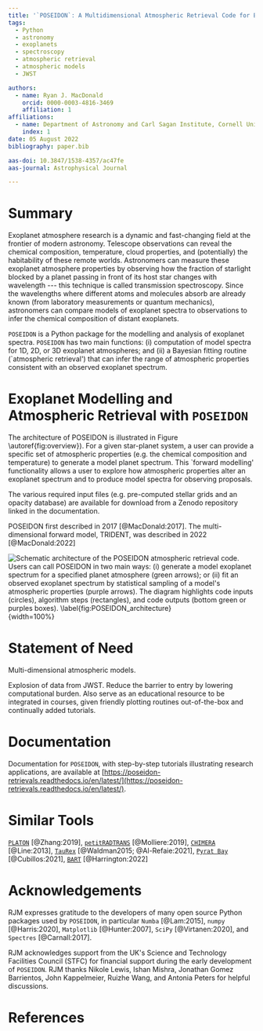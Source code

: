 ```yaml
---
title: '`POSEIDON`: A Multidimensional Atmospheric Retrieval Code for Exoplanet Spectra'
tags:
  - Python
  - astronomy
  - exoplanets
  - spectroscopy
  - atmospheric retrieval
  - atmospheric models
  - JWST

authors:
  - name: Ryan J. MacDonald
    orcid: 0000-0003-4816-3469
    affiliation: 1
affiliations:
  - name: Department of Astronomy and Carl Sagan Institute, Cornell University, 122 Sciences Drive, Ithaca, NY 14853, USA
    index: 1
date: 05 August 2022
bibliography: paper.bib

aas-doi: 10.3847/1538-4357/ac47fe
aas-journal: Astrophysical Journal

---
```


# Summary

Exoplanet atmosphere research is a dynamic and fast-changing field at the frontier of modern astronomy. Telescope observations can reveal the chemical composition, temperature, cloud properties, and (potentially) the habitability of these remote worlds. Astronomers can measure these exoplanet atmosphere properties by observing how the fraction of starlight blocked by a planet passing in front of its host star changes with wavelength --- this technique is called transmission spectroscopy. Since the wavelengths where different atoms and molecules absorb are already known (from laboratory measurements or quantum mechanics), astronomers can compare models of exoplanet spectra to observations to infer the chemical composition of distant exoplanets.

`POSEIDON` is a Python package for the modelling and analysis of exoplanet spectra. `POSEIDON` has two main functions: (i) computation of model spectra for 1D, 2D, or 3D exoplanet atmospheres; and (ii) a Bayesian fitting routine (`atmospheric retrieval') that can infer the range of atmospheric properties consistent with an observed exoplanet spectrum.

# Exoplanet Modelling and Atmospheric Retrieval with `POSEIDON`

The architecture of POSEIDON is illustrated in Figure \autoref{fig:overview}). For a given star-planet system, a user can provide a specific set of atmospheric properties (e.g. the chemical composition and temperature) to generate a model planet spectrum. This `forward modelling' functionality allows a user to explore how atmospheric properties alter an exoplanet spectrum and to produce model spectra for observing proposals. 

The various required input files (e.g. pre-computed stellar grids and an opacity database) are available for download from a Zenodo repository linked in the documentation.    

POSEIDON first described in 2017 [@MacDonald:2017]. The multi-dimensional forward model, TRIDENT, was described in 2022 [@MacDonald:2022]

![Schematic architecture of the `POSEIDON` atmospheric retrieval code. Users can call `POSEIDON` in two main ways: (i) generate a model exoplanet spectrum for a specified planet atmosphere (green arrows); or (ii) fit an observed exoplanet spectrum by statistical sampling of a model's atmospheric properties (purple arrows). The diagram highlights code inputs (circles), algorithm steps (rectangles), and code outputs (bottom green or purples boxes). \label{fig:POSEIDON_architecture}](figures/POSEIDON_Architecture_2022){width=100%}

# Statement of Need

Multi-dimensional atmospheric models.

Explosion of data from JWST. Reduce the barrier to entry by lowering computational burden. Also serve as an educational resource to be integrated in courses, given friendly plotting routines out-of-the-box and continually added tutorials.

# Documentation

Documentation for `POSEIDON`, with step-by-step tutorials illustrating research applications, are available at [https://poseidon-retrievals.readthedocs.io/en/latest/](https://poseidon-retrievals.readthedocs.io/en/latest/). 

# Similar Tools

[`PLATON`](https://github.com/ideasrule/platon) [@Zhang:2019], [`petitRADTRANS`](https://gitlab.com/mauricemolli/petitRADTRANS) [@Molliere:2019], [`CHIMERA`](https://github.com/mrline/CHIMERA) [@Line:2013], [`TauRex`](https://github.com/ucl-exoplanets/TauREx3_public) [@Waldman2015; @Al-Refaie:2021], [`Pyrat Bay`](https://github.com/pcubillos/pyratbay) [@Cubillos:2021], [`BART`](https://github.com/exosports/BART) [@Harrington:2022]

# Acknowledgements

RJM expresses gratitude to the developers of many open source Python packages used by `POSEIDON`, in particular `Numba` [@Lam:2015], `numpy` [@Harris:2020], `Matplotlib` [@Hunter:2007], `SciPy` [@Virtanen:2020], and `Spectres` [@Carnall:2017].

RJM acknowledges support from the UK's Science and Technology Facilities Council (STFC) for financial support during the early development of `POSEIDON`. RJM thanks Nikole Lewis, Ishan Mishra, Jonathan Gomez Barrientos, John Kappelmeier, Ruizhe Wang, and Antonia Peters for helpful discussions.

# References
